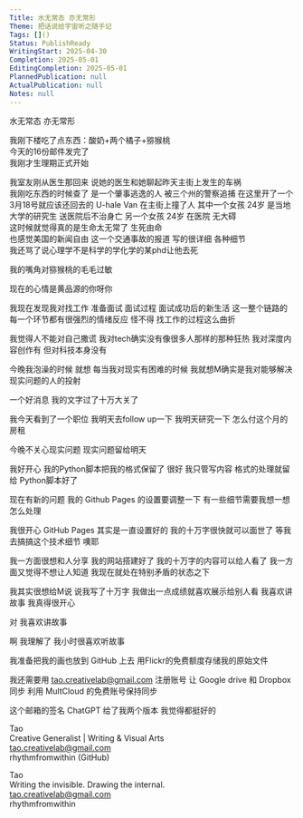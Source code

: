 ```yaml
---    
Title: 水无常态 亦无常形    
Theme: 把话说给宇宙听之随手记    
Tags: []()    
Status: PublishReady    
WritingStart: 2025-04-30    
Completion: 2025-05-01    
EditingCompletion: 2025-05-01    
PlannedPublication: null    
ActualPublication: null    
Notes: null    
---      
```

水无常态 亦无常形      
      
我刚下楼吃了点东西：酸奶+两个橘子+猕猴桃      
今天的16份邮件发完了      
我刚才生理期正式开始      
      
我室友刚从医生那回来 说她的医生和她聊起昨天主街上发生的车祸      
我刚吃东西的时候查了 是一个肇事逃逸的人 被三个州的警察追捕 在这里开了一个3月18号就应该还回去的 U-hale Van 在主街上撞了人 其中一个女孩 24岁 是当地大学的研究生 送医院后不治身亡 另一个女孩 24岁 在医院 无大碍      
这时候就觉得真的是生命太无常了 生死由命      
也感觉美国的新闻自由 这一个交通事故的报道 写的很详细 各种细节      
我还骂了说心理学不是科学的学化学的某phd让他去死      
      
我的嘴角对猕猴桃的毛毛过敏      
      
现在的心情是黄品源的你呀你      
      
我现在发现我对找工作 准备面试 面试过程 面试成功后的新生活 这一整个链路的每一个环节都有很强烈的情绪反应 怪不得 找工作的过程这么曲折      
      
我觉得人不能对自己撒谎 我对tech确实没有像很多人那样的那种狂热 我对深度内容创作有 但对科技本身没有      
      
今晚我泡澡的时候 就想 每当我对现实有困难的时候 我就想M确实是我对能够解决现实问题的人的投射      
      
一个好消息 我的文字过了十万大关了      
      
我今天看到了一个职位 我明天去follow up一下 我明天研究一下 怎么付这个月的房租      
      
今晚不关心现实问题 现实问题留给明天      
      
我好开心 我的Python脚本把我的格式保留了 很好 我只管写内容 格式的处理就留给 Python脚本好了      
      
现在有新的问题 我的 Github Pages 的设置要调整一下 有一些细节需要我想一想怎么处理      
      
我很开心 GitHub Pages 其实是一直设置好的 我的十万字很快就可以面世了 等我去搞搞这个技术细节 噢耶      
      
我一方面很想和人分享 我的网站搭建好了 我的十万字的内容可以给人看了 我一方面又觉得不想让人知道 我现在就处在特别矛盾的状态之下      
      
我其实很想给M说 说我写了十万字  我做出一点成绩就喜欢展示给别人看 我喜欢讲故事 我真得很开心      
      
对 我喜欢讲故事      
      
啊 我理解了 我小时很喜欢听故事      
      
我准备把我的画也放到 GitHub 上去 用Flickr的免费额度存储我的原始文件      
      
我还需要用 tao.creativelab@gmail.com 注册账号 让 Google drive 和 Dropbox 同步 利用 MultCloud 的免费账号保持同步      
      
这个邮箱的签名 ChatGPT 给了我两个版本 我觉得都挺好的      
      
Tao      
Creative Generalist | Writing & Visual Arts      
tao.creativelab@gmail.com      
rhythmfromwithin (GitHub)      
      
Tao      
Writing the invisible. Drawing the internal.      
tao.creativelab@gmail.com      
rhythmfromwithin      
     
    